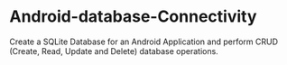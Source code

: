 # Android-database-Connectivity
Create a SQLite Database for an Android Application and perform CRUD (Create, Read, Update and Delete) database operations.
